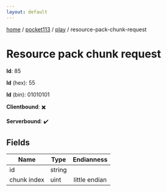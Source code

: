 ```yaml
---
layout: default
---
```


[home](/)  /  [pocket113](/protocol/pocket113)  /  [play](/protocol/pocket113/play)  /  resource-pack-chunk-request

# Resource pack chunk request

**Id**: 85

**Id** (hex): 55

**Id** (bin): 01010101

**Clientbound**: ✖️

**Serverbound**: ✔️

## Fields

Name | Type | Endianness
---|---|:---:
id | string | 
chunk index | uint | little endian

